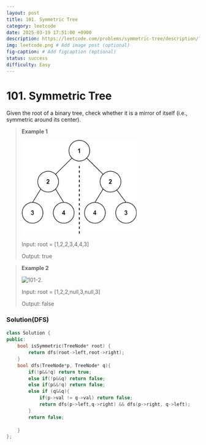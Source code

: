 ```yaml
---
layout: post
title: 101. Symmetric Tree
category: leetcode
date: 2025-03-19 17:51:00 +0900
description: https://leetcode.com/problems/symmetric-tree/description/?envType=study-plan-v2&envId=top-interview-150
img: leetcode.png # Add image post (optional)
fig-caption: # Add figcaption (optional)
status: success
difficulty: Easy
---
```


# 101. Symmetric Tree

Given the root of a binary tree, check whether it is a mirror of itself (i.e., symmetric around its center).

 

> **Example 1**
> 
> <img src="../../imgs/101-1.jpg" alt="101-1." width="300"/>
> 
> Input: root = [1,2,2,3,4,4,3]
> 
> Output: true

> **Example 2**
> 
> <img src="/101-2.jpg" alt="101-2." width="300"/>
> 
> Input: root = [1,2,2,null,3,null,3]
> 
> Output: false
 


### Solution(DFS)
```cpp
class Solution {
public:
    bool isSymmetric(TreeNode* root) {
        return dfs(root->left,root->right);
    }
    bool dfs(TreeNode*p, TreeNode* q){
        if(!p&&!q) return true;
        else if(!p&&q) return false;
        else if(p&&!q) return false;
        else if (q&&q){
            if(p->val != q->val) return false;
            return dfs(p->left,q->right) && dfs(p->right, q->left);
        }
        return false;

    }
};
```